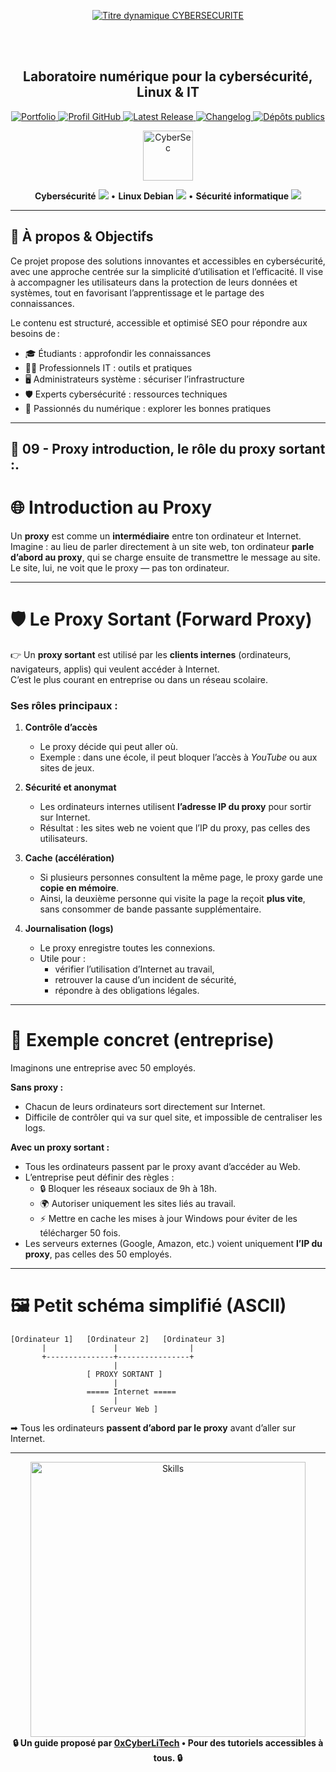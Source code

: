 <div align="center">

  <br></br>
  
  <a href="https://github.com/0xCyberLiTech">
  <img src="https://readme-typing-svg.herokuapp.com?font=JetBrains+Mono&size=50&duration=6000&pause=1000000000&color=FF0048&center=true&vCenter=true&width=1100&lines=%3ECYBERSECURITE_" alt="Titre dynamique CYBERSECURITE" />
  </a>
  
  <br></br>

  <h2>Laboratoire numérique pour la cybersécurité, Linux & IT</h2>
  
  <p align="center">
      <a href="https://0xcyberlitech.github.io/">
        <img src="https://img.shields.io/badge/Portfolio-0xCyberLiTech-181717?logo=github&style=flat-square" alt="Portfolio" />
      </a>
      <a href="https://github.com/0xCyberLiTech">
        <img src="https://img.shields.io/badge/Profil-GitHub-181717?logo=github&style=flat-square" alt="Profil GitHub" />
      </a>
      <a href="https://github.com/0xCyberLiTech/Cybersecurite/releases/latest">
        <img src="https://img.shields.io/github/v/release/0xCyberLiTech/Cybersecurite?label=version" alt="Latest Release" />
      </a>
      <a href="https://github.com/0xCyberLiTech/Cybersecurite/blob/main/CHANGELOG.md">
        <img src="https://img.shields.io/badge/📄%20CHANGELOG-Cybersecurite-blue" alt="Changelog" />
      </a>
      <a href="https://github.com/0xCyberLiTech?tab=repositories">
        <img src="https://img.shields.io/badge/Dépôts-publics-blue?style=flat-square" alt="Dépôts publics" />
      </a>
  </p>

</div>

<!-- Optimisation SEO : mots-clés cybersécurité, sécurité informatique, Linux, Debian, administration système, réseau, IT, cryptographie, open source, pare-feu, proxy, reverse proxy, DNS, SSH, Docker, OpenVAS, SIEM, EDR, XDR, SOAR, pentest, forensic, logs, tutoriels, guides, formation, expertise, supervision, ressources techniques, étudiants, professionnels, passionnés, bonnes pratiques, protection des données, analyse de risques, cyberattaque, défense, conformité, audit, gestion de crise, sensibilisation, monitoring, cloud, virtualisation, DevSecOps. -->

<div align="center">
  <img src="https://img.icons8.com/fluency/96/000000/cyber-security.png" alt="CyberSec" width="80"/>
</div>

<div align="center">
  <p>
    <strong>Cybersécurité</strong> <img src="https://img.icons8.com/color/24/000000/lock--v1.png"/> • <strong>Linux Debian</strong> <img src="https://img.icons8.com/color/24/000000/linux.png"/> • <strong>Sécurité informatique</strong> <img src="https://img.icons8.com/color/24/000000/shield-security.png"/>
  </p>
</div>

---

## 🚀 À propos & Objectifs

Ce projet propose des solutions innovantes et accessibles en cybersécurité, avec une approche centrée sur la simplicité d’utilisation et l’efficacité. Il vise à accompagner les utilisateurs dans la protection de leurs données et systèmes, tout en favorisant l’apprentissage et le partage des connaissances.

Le contenu est structuré, accessible et optimisé SEO pour répondre aux besoins de :
- 🎓 Étudiants : approfondir les connaissances
- 👨‍💻 Professionnels IT : outils et pratiques
- 🖥️ Administrateurs système : sécuriser l’infrastructure
- 🛡️ Experts cybersécurité : ressources techniques
- 🚀 Passionnés du numérique : explorer les bonnes pratiques

---

## 🧭 09 - **Proxy introduction, le rôle du proxy sortant :**.

# 🌐 Introduction au Proxy

Un **proxy** est comme un **intermédiaire** entre ton ordinateur et Internet.  
Imagine : au lieu de parler directement à un site web, ton ordinateur **parle d’abord au proxy**, qui se charge ensuite de transmettre le message au site.  
Le site, lui, ne voit que le proxy — pas ton ordinateur.  

---

# 🛡️ Le Proxy Sortant (Forward Proxy)

👉 Un **proxy sortant** est utilisé par les **clients internes** (ordinateurs, navigateurs, applis) qui veulent accéder à Internet.  
C’est le plus courant en entreprise ou dans un réseau scolaire.

### Ses rôles principaux :

1. **Contrôle d’accès**  
   - Le proxy décide qui peut aller où.  
   - Exemple : dans une école, il peut bloquer l’accès à *YouTube* ou aux sites de jeux.  

2. **Sécurité et anonymat**  
   - Les ordinateurs internes utilisent **l’adresse IP du proxy** pour sortir sur Internet.  
   - Résultat : les sites web ne voient que l’IP du proxy, pas celles des utilisateurs.  

3. **Cache (accélération)**  
   - Si plusieurs personnes consultent la même page, le proxy garde une **copie en mémoire**.  
   - Ainsi, la deuxième personne qui visite la page la reçoit **plus vite**, sans consommer de bande passante supplémentaire.  

4. **Journalisation (logs)**  
   - Le proxy enregistre toutes les connexions.  
   - Utile pour :  
     - vérifier l’utilisation d’Internet au travail,  
     - retrouver la cause d’un incident de sécurité,  
     - répondre à des obligations légales.  

---

# 📖 Exemple concret (entreprise)

Imaginons une entreprise avec 50 employés.  

**Sans proxy :**  
- Chacun de leurs ordinateurs sort directement sur Internet.  
- Difficile de contrôler qui va sur quel site, et impossible de centraliser les logs.  

**Avec un proxy sortant :**  
- Tous les ordinateurs passent par le proxy avant d’accéder au Web.  
- L’entreprise peut définir des règles :  
  - 🔒 Bloquer les réseaux sociaux de 9h à 18h.  
  - 🌍 Autoriser uniquement les sites liés au travail.  
  - ⚡ Mettre en cache les mises à jour Windows pour éviter de les télécharger 50 fois.  
- Les serveurs externes (Google, Amazon, etc.) voient uniquement **l’IP du proxy**, pas celles des 50 employés.  

---

# 🖼️ Petit schéma simplifié (ASCII)

```
[Ordinateur 1]   [Ordinateur 2]   [Ordinateur 3]
       |               |                |
       +---------------+----------------+
                       |
                 [ PROXY SORTANT ]
                       |
                 ===== Internet =====
                       |
                  [ Serveur Web ]
```

➡ Tous les ordinateurs **passent d’abord par le proxy** avant d’aller sur Internet.  

---

<div align="center">
  <a href="https://github.com/0xCyberLiTech" target="_blank" rel="noopener">
    <img src="https://skillicons.dev/icons?i=linux,debian,bash,docker,nginx,git,vim,python,markdown" alt="Skills" width="440">
  </a>
</div>

<div align="center">
  <b>🔒 Un guide proposé par <a href="https://github.com/0xCyberLiTech">0xCyberLiTech</a> • Pour des tutoriels accessibles à tous. 🔒</b>
</div>

